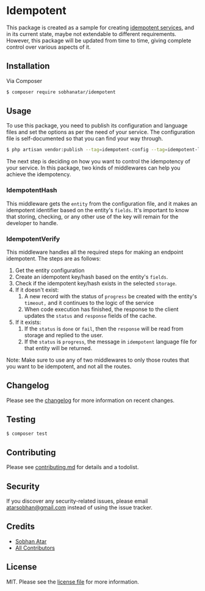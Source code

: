 # Idempotent

This package is created as a sample for creating [idempotent services](https://restfulapi.net/idempotent-rest-apis/),
and in its current state, maybe not extendable to different requirements. However, this package will be updated from
time to time, giving complete control over various aspects of it.

## Installation

Via Composer

```bash
$ composer require sobhanatar/idempotent
```

## Usage

To use this package, you need to publish its configuration and language files and set the options as per the need of
your service. The configuration file is self-documented so that you can find your way through.

```bash
$ php artisan vendor:publish --tag=idempotent-config --tag=idempotent-language
```

The next step is deciding on how you want to control the idempotency of your service. In this package, two kinds of
middlewares can help you achieve the idempotency.

### IdempotentHash

This middleware gets the `entity` from the configuration file, and it makes an idempotent identifier based on the
entity's `fields`. It's important to know that storing, checking, or any other use of the key will remain for the
developer to handle.

### IdempotentVerify

This middleware handles all the required steps for making an endpoint idempotent. The steps are as follows:

1. Get the entity configuration
2. Create an idempotent key/hash based on the entity's `fields`.
3. Check if the idempotent key/hash exists in the selected `storage`.
4. If it doesn't exist:
    1. A new record with the status of `progress` be created with the entity's `timeout,` and it continues to the logic
       of the service
    2. When code execution has finished, the response to the client updates the `status` and `response` fields of the
       cache.
5. If it exists:
    1. If the `status` is `done` or `fail`, then the `response` will be read from storage and replied to the user.
    2. If the `status` is `progress`, the message in `idempotent` language file for that entity will be returned.

Note: Make sure to use any of two middlewares to only those routes that you want to be idempotent, and not all the
routes.

## Changelog

Please see the [changelog](changelog.MD) for more information on recent changes.

## Testing

```bash
$ composer test
```

## Contributing

Please see [contributing.md](contributing.md) for details and a todolist.

## Security

If you discover any security-related issues, please email atarsobhan@gmail.com instead of using the issue tracker.

## Credits

- [Sobhan Atar][link-author]
- [All Contributors][link-contributors]

## License

MIT. Please see the [license file](license.MD) for more information.

[ico-version]: https://img.shields.io/packagist/v/sobhanatar/idempotent.svg?style=flat-square

[ico-downloads]: https://img.shields.io/packagist/dt/sobhanatar/idempotent.svg?style=flat-square

[ico-travis]: https://img.shields.io/travis/sobhanatar/idempotent/master.svg?style=flat-square

[ico-styleci]: https://styleci.io/repos/12345678/shield

[link-packagist]: https://packagist.org/packages/sobhanatar/idempotent

[link-downloads]: https://packagist.org/packages/sobhanatar/idempotent

[link-travis]: https://travis-ci.org/sobhanatar/idempotent

[link-styleci]: https://styleci.io/repos/12345678

[link-author]: https://github.com/sobhanatar

[link-contributors]: ../../contributors
